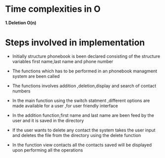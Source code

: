 # **Time complexities in O**

**1.Deletion O(n)**

# **Steps involved in implementation**

* Initially structure phonebook is been declared consisting of the structure variables first name,last     name and phone number

* The functions which has to be performed in an phonebook managment system are been called

* The functions involves addition ,deletion,display and search of contact numbers

* In the main function using the switch statment ,different options are made available for a user ,for user friendly interface

* In the addition function,first name and last name are been feed by the user and it is saved in the directory

* If the user wants to delete any contact the system takes the user input and deletes the file from the directory using the delete function 

* In the function view contacts all the contacts saved will be displayed upon performing all the operations